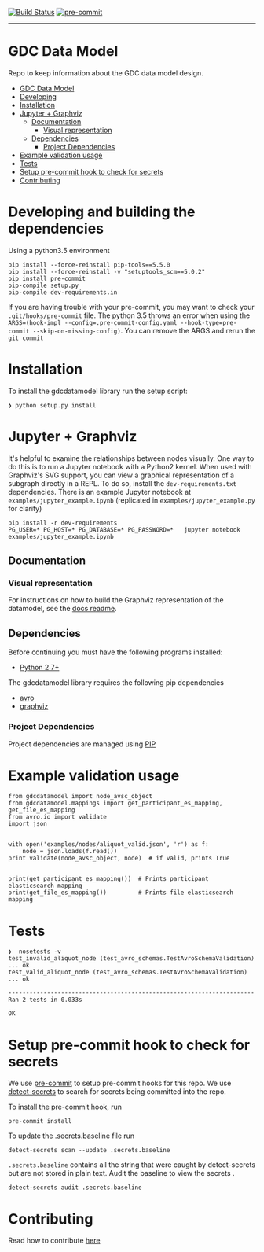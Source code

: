 [![Build Status](https://travis-ci.com/NCI-GDC/gdcdatamodel.svg?branch=develop)](https://travis-ci.org/NCI-GDC/gdcdatamodel)
[![pre-commit](https://img.shields.io/badge/pre--commit-enabled-brightgreen?logo=pre-commitlogoColor=white)](https://github.com/pre-commit/pre-commit)

---
GDC Data Model
==============

Repo to keep information about the GDC data model design.

- [GDC Data Model](#gdc-data-model)
- [Developing](#developing-and-building-the-dependencies)
- [Installation](#installation)
- [Jupyter + Graphviz](#jupyter--graphviz)
  - [Documentation](#documentation)
    - [Visual representation](#visual-representation)
  - [Dependencies](#dependencies)
    - [Project Dependencies](#project-dependencies)
- [Example validation usage](#example-validation-usage)
- [Tests](#tests)
- [Setup pre-commit hook to check for secrets](#setup-pre-commit-hook-to-check-for-secrets)
- [Contributing](#contributing)

# Developing and building the dependencies
Using a python3.5 environment
```
pip install --force-reinstall pip-tools==5.5.0
pip install --force-reinstall -v "setuptools_scm==5.0.2"
pip install pre-commit
pip-compile setup.py
pip-compile dev-requirements.in
```
If you are having trouble with your pre-commit, you may want to check your `.git/hooks/pre-commit` file. The python 3.5 throws an error when using the `ARGS=(hook-impl --config=.pre-commit-config.yaml --hook-type=pre-commit --skip-on-missing-config)`. You can remove the ARGS and rerun the `git commit`


# Installation

To install the gdcdatamodel library run the setup script:
```
❯ python setup.py install
```

# Jupyter + Graphviz

It's helpful to examine the relationships between nodes visually.  One
way to do this is to run a Jupyter notebook with a Python2 kernel.
When used with Graphviz's SVG support, you can view a graphical
representation of a subgraph directly in a REPL. To do so, install the
`dev-requirements.txt` dependencies.  There is an example Jupyter
notebook at `examples/jupyter_example.ipynb` (replicated in
`examples/jupyter_example.py` for clarity)

```
pip install -r dev-requirements
PG_USER=* PG_HOST=* PG_DATABASE=* PG_PASSWORD=*   jupyter notebook examples/jupyter_example.ipynb
```


## Documentation

### Visual representation

For instructions on how to build the Graphviz representation of the
datamodel, see the
[docs readme](https://github.com/NCI-GDC/gdcdatamodel/blob/develop/docs/README.md).


## Dependencies

Before continuing you must have the following programs installed:

- [Python 2.7+](http://python.org/)

The gdcdatamodel library requires the following pip dependencies

- [avro](https://avro.apache.org/)
- [graphviz](http://www.graphviz.org/)

### Project Dependencies

Project dependencies are managed using [PIP](https://pip.readthedocs.org/en/latest/)

# Example validation usage
```
from gdcdatamodel import node_avsc_object
from gdcdatamodel.mappings import get_participant_es_mapping, get_file_es_mapping
from avro.io import validate
import json


with open('examples/nodes/aliquot_valid.json', 'r') as f:
    node = json.loads(f.read())
print validate(node_avsc_object, node)  # if valid, prints True


print(get_participant_es_mapping())  # Prints participant elasticsearch mapping
print(get_file_es_mapping())         # Prints file elasticsearch mapping
```

# Tests

```
❯  nosetests -v
test_invalid_aliquot_node (test_avro_schemas.TestAvroSchemaValidation) ... ok
test_valid_aliquot_node (test_avro_schemas.TestAvroSchemaValidation) ... ok

----------------------------------------------------------------------
Ran 2 tests in 0.033s

OK
```



# Setup pre-commit hook to check for secrets

We use [pre-commit](https://pre-commit.com/) to setup pre-commit hooks for this repo.
We use [detect-secrets](https://github.com/Yelp/detect-secrets) to search for secrets being committed into the repo.

To install the pre-commit hook, run
```
pre-commit install
```

To update the .secrets.baseline file run
```
detect-secrets scan --update .secrets.baseline
```

`.secrets.baseline` contains all the string that were caught by detect-secrets but are not stored in plain text. Audit the baseline to view the secrets .

```
detect-secrets audit .secrets.baseline
```
# Contributing

Read how to contribute [here](https://github.com/NCI-GDC/portal-ui/blob/develop/CONTRIBUTING.md)
